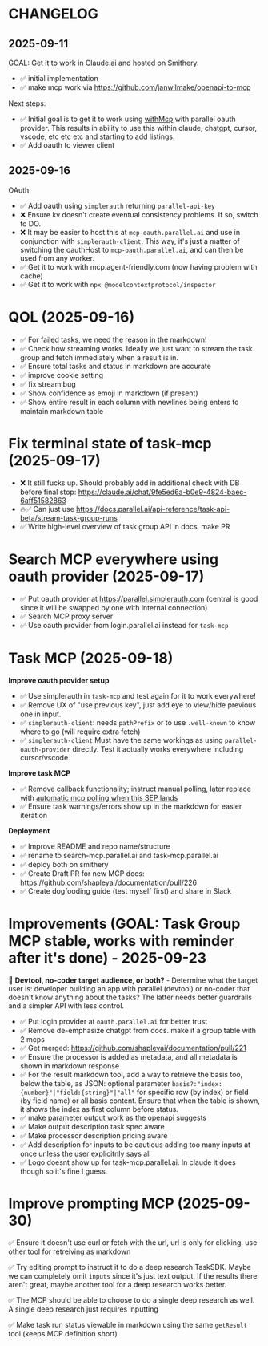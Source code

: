 # CHANGELOG

## 2025-09-11

GOAL: Get it to work in Claude.ai and hosted on Smithery.

- ✅ initial implementation
- ✅ make mcp work via https://github.com/janwilmake/openapi-to-mcp

Next steps:

- ✅ Initial goal is to get it to work using [withMcp](https://github.com/janwilmake/with-mcp) with parallel oauth provider. This results in ability to use this within claude, chatgpt, cursor, vscode, etc etc etc and starting to add listings.
- ✅ Add oauth to viewer client

## 2025-09-16

OAuth

- ✅ Add oauth using `simplerauth` returning `parallel-api-key`
- ❌ Ensure kv doesn't create eventual consistency problems. If so, switch to DO.
- ❌ It may be easier to host this at `mcp-oauth.parallel.ai` and use in conjunction with `simplerauth-client`. This way, it's just a matter of switching the oauthHost to `mcp-oauth.parallel.ai`, and can then be used from any worker.
- ✅ Get it to work with mcp.agent-friendly.com (now having problem with cache)
- ✅ Get it to work with `npx @modelcontextprotocol/inspector`

# QOL (2025-09-16)

- ✅ For failed tasks, we need the reason in the markdown!
- ✅ Check how streaming works. Ideally we just want to stream the task group and fetch immediately when a result is in.
- ✅ Ensure total tasks and status in markdown are accurate
- ✅ improve cookie setting
- ✅ fix stream bug
- ✅ Show confidence as emoji in markdown (if present)
- ✅ Show entire result in each column with newlines being enters to maintain markdown table

# Fix terminal state of task-mcp (2025-09-17)

- ❌ It still fucks up. Should probably add in additional check with DB before final stop: https://claude.ai/chat/9fe5ed6a-b0e9-4824-baec-6aff51582863
- 🔥✅ Can just use https://docs.parallel.ai/api-reference/task-api-beta/stream-task-group-runs
- ✅ Write high-level overview of task group API in docs, make PR

# Search MCP everywhere using oauth provider (2025-09-17)

- ✅ Put oauth provider at https://parallel.simplerauth.com (central is good since it will be swapped by one with internal connection)
- ✅ Search MCP proxy server
- ✅ Use oauth provider from login.parallel.ai instead for `task-mcp`

# Task MCP (2025-09-18)

**Improve oauth provider setup**

- ✅ Use simplerauth in `task-mcp` and test again for it to work everywhere!
- ✅ Remove UX of "use previous key", just add eye to view/hide previous one in input.
- ✅ `simplerauth-client`: needs `pathPrefix` or to use `.well-known` to know where to go (will require extra fetch)
- ✅ `simplerauth-client` Must have the same workings as using `parallel-oauth-provider` directly. Test it actually works everywhere including cursor/vscode

**Improve task MCP**

- ✅ Remove callback functionality; instruct manual polling, later replace with [automatic mcp polling when this SEP lands](https://github.com/modelcontextprotocol/modelcontextprotocol/issues/1391)
- ✅ Ensure task warnings/errors show up in the markdown for easier iteration

**Deployment**

- ✅ Improve README and repo name/structure
- ✅ rename to search-mcp.parallel.ai and task-mcp.parallel.ai
- ✅ deploy both on smithery
- ✅ Create Draft PR for new MCP docs: https://github.com/shapleyai/documentation/pull/226
- ✅ Create dogfooding guide (test myself first) and share in Slack

# Improvements (GOAL: Task Group MCP stable, works with reminder after it's done) - 2025-09-23

🤔 **Devtool, no-coder target audience, or both?** - Determine what the target user is: developer building an app with parallel (devtool) or no-coder that doesn't know anything about the tasks? The latter needs better guardrails and a simpler API with less control.

- ✅ Put login provider at `oauth.parallel.ai` for better trust
- ✅ Remove de-emphasize chatgpt from docs. make it a group table with 2 mcps
- ✅ Get merged: https://github.com/shapleyai/documentation/pull/221
- ✅ Ensure the processor is added as metadata, and all metadata is shown in markdown response
- ✅ For the result markdown tool, add a way to retrieve the basis too, below the table, as JSON: optional parameter `basis?:"index:{number}"|"field:{string}"|"all"` for specific row (by index) or field (by field name) or all basis content. Ensure that when the table is shown, it shows the index as first column before status.
- ✅ make parameter output work as the openapi suggests
- ✅ Make output description task spec aware
- ✅ Make processor description pricing aware
- ✅ Add description for inputs to be cautious adding too many inputs at once unless the user explicitnly says all
- ✅ Logo doesnt show up for task-mcp.parallel.ai. In claude it does though so it's fine I guess.

# Improve prompting MCP (2025-09-30)

✅ Ensure it doesn't use curl or fetch with the url, url is only for clicking. use other tool for retreiving as markdown

✅ Try editing prompt to instruct it to do a deep research TaskSDK. Maybe we can completely omit `inputs` since it's just text output. If the results there aren't great, maybe another tool for a deep research works better.

✅ The MCP should be able to choose to do a single deep research as well. A single deep research just requires inputting

✅ Make task run status viewable in markdown using the same `getResult` tool (keeps MCP definition short)
